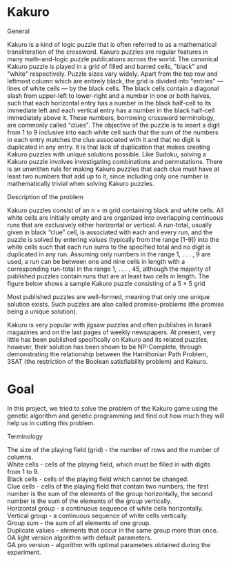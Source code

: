 # Kakuro

General

Kakuro is a kind of logic puzzle that is often referred to as a mathematical transliteration of
the crossword. Kakuro puzzles are regular features in many math-and-logic puzzle publications
across the world. The canonical Kakuro puzzle is played in a grid of filled and barred cells,
"black" and "white" respectively. Puzzle sizes vary widely. Apart from the top row and leftmost
column which are entirely black, the grid is divided into "entries" — lines of white cells — by
the black cells. The black cells contain a diagonal slash from upper-left to lower-right and a
number in one or both halves, such that each horizontal entry has a number in the black half-cell
to its immediate left and each vertical entry has a number in the black half-cell immediately
above it. These numbers, borrowing crossword terminology, are commonly called "clues".
The objective of the puzzle is to insert a digit from 1 to 9 inclusive into each white cell such that
the sum of the numbers in each entry matches the clue associated with it and that no digit is
duplicated in any entry. It is that lack of duplication that makes creating Kakuro puzzles with
unique solutions possible. Like Sudoku, solving a Kakuro puzzle involves investigating
combinations and permutations. There is an unwritten rule for making Kakuro puzzles that each
clue must have at least two numbers that add up to it, since including only one number is
mathematically trivial when solving Kakuro puzzles.

Description of the problem

Kakuro puzzles consist of an n × m grid containing black and white cells. All white cells are
initially empty and are organized into overlapping continuous runs that are exclusively either
horizontal or vertical. A run-total, usually given in black “clue” cell, is associated with each and
every run, and the puzzle is solved by entering values (typically from the range [1-9]) into the
white cells such that each run sums to the specified total and no digit is duplicated in any run.
Assuming only numbers in the range 1, . . . , 9 are used, a run can be between one and nine cells
in length with a corresponding run-total in the range 1, . . . , 45, although the majority of
published puzzles contain runs that are at least two cells in length. The figure below shows a
sample Kakuro puzzle consisting of a 5 × 5 grid

Most published puzzles are well-formed, meaning that only one unique solution exists. Such
puzzles are also called promise-problems (the promise being a unique solution).

Kakuro is very popular with jigsaw puzzles and often publishes in Israeli magazines and on the
last pages of weekly newspapers. At present, very little has been published specifically on
Kakuro and its related puzzles, however, their solution has been shown to be NP-Complete,
through demonstrating the relationship between the Hamiltonian Path Problem, 3SAT (the
restriction of the Boolean satisfiability problem) and Kakuro.

# Goal  
In this project, we tried to solve the problem of the Kakuro game using the genetic algorithm
and genetic programming and find out how much they will help us in cutting this problem.

Terminology

The size of the playing field (grid) - the number of rows and the number of columns.  
White cells - cells of the playing field, which must be filled in with digits from 1 to 9.  
Black cells - cells of the playing field which cannot be changed.  
Clue cells - cells of the playing field that contain two numbers, the first number is the sum of
the elements of the group horizontally, the second number is the sum of the elements of the
group vertically.  
Horizontal group - a continuous sequence of white cells horizontally.  
Vertical group - a continuous sequence of white cells vertically.  
Group sum - the sum of all elements of one group.  
Duplicate values - elements that occur in the same group more than once.  
GA light version algorithm with default parameters.  
GA pro version - algorithm with optimal parameters obtained during the experiment.  


